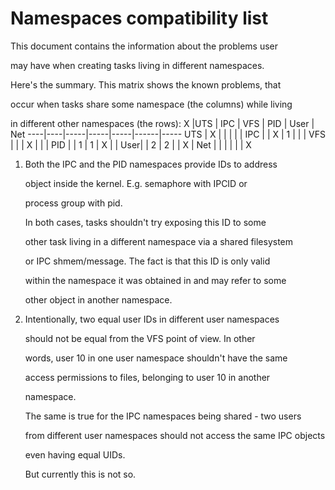#	Namespaces compatibility list

This document contains the information about the problems user

may have when creating tasks living in different namespaces.



Here's the summary. This matrix shows the known problems, that

occur when tasks share some namespace (the columns) while living

in different other namespaces (the rows):
  X |UTS | IPC | VFS | PID | User | Net
----|----|-----|-----|-----|------|-----
UTS |  X |     |     |     |      |
IPC |    |  X  | 1   |     |      | 
VFS |    |     |  X  |     |      |
PID |    | 1   | 1   |  X  |      |
User|    | 2   | 2   |     |  X   |
Net |    |     |     |     |      |  X



1. Both the IPC and the PID namespaces provide IDs to address

   object inside the kernel. E.g. semaphore with IPCID or

   process group with pid.



   In both cases, tasks shouldn't try exposing this ID to some

   other task living in a different namespace via a shared filesystem

   or IPC shmem/message. The fact is that this ID is only valid

   within the namespace it was obtained in and may refer to some

   other object in another namespace.



2. Intentionally, two equal user IDs in different user namespaces

   should not be equal from the VFS point of view. In other

   words, user 10 in one user namespace shouldn't have the same

   access permissions to files, belonging to user 10 in another

   namespace.



   The same is true for the IPC namespaces being shared - two users

   from different user namespaces should not access the same IPC objects

   even having equal UIDs.



   But currently this is not so.



